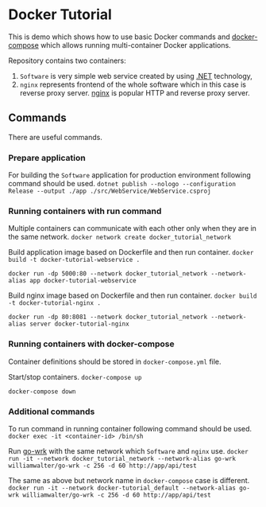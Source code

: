 # Docker Tutorial

This is demo which shows how to use basic Docker commands and [docker-compose](https://docs.docker.com/compose/) which allows running multi-container Docker applications.

Repository contains two containers:
1. `Software` is very simple web service created by using [.NET](https://dotnet.microsoft.com/download) technology,
2. `nginx` represents frontend of the whole software which in this case is reverse proxy server. [nginx](https://nginx.org/en/) is popular HTTP and reverse proxy server.

## Commands

There are useful commands.

### Prepare application

For building the `Software` application for production environment following command should be used.
`dotnet publish --nologo --configuration Release --output ./app ./src/WebService/WebService.csproj`

### Running containers with run command

Multiple containers can communicate with each other only when they are in the same network.
`docker network create docker_tutorial_network`

Build application image based on Dockerfile and then run container.
`docker build -t docker-tutorial-webservice .`

`docker run -dp 5000:80 --network docker_tutorial_network --network-alias app docker-tutorial-webservice`

Build nginx image based on Dockerfile and then run container.
`docker build -t docker-tutorial-nginx .`

`docker run -dp 80:8081 --network docker_tutorial_network --network-alias server docker-tutorial-nginx`

### Running containers with docker-compose

Container definitions should be stored in `docker-compose.yml` file.

Start/stop containers.
`docker-compose up`

`docker-compose down`

### Additional commands

To run command in running container following command should be used.
`docker exec -it <container-id> /bin/sh`

Run [go-wrk](https://github.com/tsliwowicz/go-wrk) with the same network which `Software` and `nginx` use.
`docker run -it --network docker_tutorial_network --network-alias go-wrk williamwalter/go-wrk -c 256 -d 60 http://app/api/test`

The same as above but network name in `docker-compose` case is different.
`docker run -it --network docker-tutorial_default --network-alias go-wrk williamwalter/go-wrk -c 256 -d 60 http://app/api/test`
